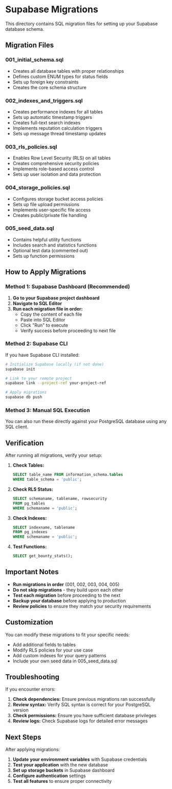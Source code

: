 # Supabase Migrations

This directory contains SQL migration files for setting up your Supabase database schema.

## Migration Files

### 001_initial_schema.sql
- Creates all database tables with proper relationships
- Defines custom ENUM types for status fields
- Sets up foreign key constraints
- Creates the core schema structure

### 002_indexes_and_triggers.sql
- Creates performance indexes for all tables
- Sets up automatic timestamp triggers
- Creates full-text search indexes
- Implements reputation calculation triggers
- Sets up message thread timestamp updates

### 003_rls_policies.sql
- Enables Row Level Security (RLS) on all tables
- Creates comprehensive security policies
- Implements role-based access control
- Sets up user isolation and data protection

### 004_storage_policies.sql
- Configures storage bucket access policies
- Sets up file upload permissions
- Implements user-specific file access
- Creates public/private file handling

### 005_seed_data.sql
- Contains helpful utility functions
- Includes search and statistics functions
- Optional test data (commented out)
- Sets up function permissions

## How to Apply Migrations

### Method 1: Supabase Dashboard (Recommended)

1. **Go to your Supabase project dashboard**
2. **Navigate to SQL Editor**
3. **Run each migration file in order:**
   - Copy the content of each file
   - Paste into SQL Editor
   - Click "Run" to execute
   - Verify success before proceeding to next file

### Method 2: Supabase CLI

If you have Supabase CLI installed:

```bash
# Initialize Supabase locally (if not done)
supabase init

# Link to your remote project
supabase link --project-ref your-project-ref

# Apply migrations
supabase db push
```

### Method 3: Manual SQL Execution

You can also run these directly against your PostgreSQL database using any SQL client.

## Verification

After running all migrations, verify your setup:

1. **Check Tables:**
   ```sql
   SELECT table_name FROM information_schema.tables 
   WHERE table_schema = 'public';
   ```

2. **Check RLS Status:**
   ```sql
   SELECT schemaname, tablename, rowsecurity 
   FROM pg_tables 
   WHERE schemaname = 'public';
   ```

3. **Check Indexes:**
   ```sql
   SELECT indexname, tablename 
   FROM pg_indexes 
   WHERE schemaname = 'public';
   ```

4. **Test Functions:**
   ```sql
   SELECT get_bounty_stats();
   ```

## Important Notes

- **Run migrations in order** (001, 002, 003, 004, 005)
- **Do not skip migrations** - they build upon each other
- **Test each migration** before proceeding to the next
- **Backup your database** before applying to production
- **Review policies** to ensure they match your security requirements

## Customization

You can modify these migrations to fit your specific needs:

- Add additional fields to tables
- Modify RLS policies for your use case
- Add custom indexes for your query patterns
- Include your own seed data in 005_seed_data.sql

## Troubleshooting

If you encounter errors:

1. **Check dependencies:** Ensure previous migrations ran successfully
2. **Review syntax:** Verify SQL syntax is correct for your PostgreSQL version
3. **Check permissions:** Ensure you have sufficient database privileges
4. **Review logs:** Check Supabase logs for detailed error messages

## Next Steps

After applying migrations:

1. **Update your environment variables** with Supabase credentials
2. **Test your application** with the new database
3. **Set up storage buckets** in Supabase dashboard
4. **Configure authentication** settings
5. **Test all features** to ensure proper connectivity
